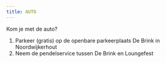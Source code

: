 ```yaml
---
title: AUTO
---
```

Kom je met de auto? 

1. Parkeer (gratis) op de openbare parkeerplaats De Brink in Noordwijkerhout
2. Neem de pendelservice tussen De Brink en Loungefest